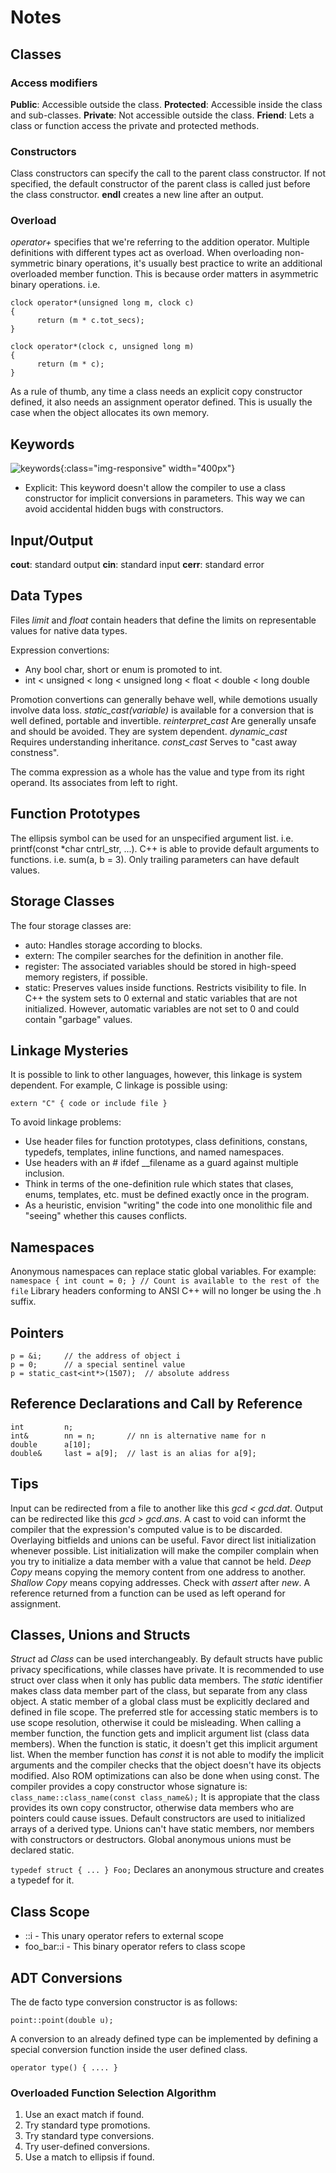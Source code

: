 # Notes

## Classes

### Access modifiers

**Public**: Accessible outside the class.
**Protected**: Accessible inside the class and sub-classes.
**Private**: Not accessible outside the class.
**Friend**: Lets a class or function access the private and protected methods.

### Constructors

Class constructors can specify the call to the parent class constructor. If not specified, the default constructor of the parent class is called just before the class constructor.
**endl** creates a new line after an output.

### Overload

*operator+* specifies that we're referring to the addition operator.
Multiple definitions with different types act as overload.
When overloading non-symmetric binary operations, it's usually best practice to write an additional overloaded member function. This is because order matters in asymmetric binary operations. 
i.e.

```
clock operator*(unsigned long m, clock c)
{
      return (m * c.tot_secs);
}

clock operator*(clock c, unsigned long m)
{
      return (m * c);
}
```

As a rule of thumb, any time a class needs an explicit copy constructor defined, it also needs an assignment operator defined. This is usually the case when the object allocates its own memory.

## Keywords

![keywords](/res/keywords.png){:class="img-responsive" width="400px"}

* Explicit: This keyword doesn't allow the compiler to use a class constructor for implicit conversions in parameters. This way we can avoid accidental hidden bugs with constructors.

## Input/Output

**cout**: standard output
**cin**: standard input
**cerr**: standard error

## Data Types

Files *limit* and *float* contain headers that define the limits on representable values for native data types.

Expression convertions:
* Any bool char, short or enum is promoted to int.
* int < unsigned < long < unsigned long
      < float < double < long double

Promotion convertions can generally behave well, while demotions usually involve data loss.
*static_cast<type>(variable)* is available for a conversion that is well defined, portable and invertible.
*reinterpret_cast* Are generally unsafe and should be avoided. They are system dependent.
*dynamic_cast* Requires understanding inheritance.
*const_cast* Serves to "cast away constness".

The comma expression as a whole has the value and type from its right operand. Its associates from left to right.

## Function Prototypes

The ellipsis symbol can be used for an unspecified argument list. i.e. printf(const *char cntrl_str, ...).
C++ is able to provide default arguments to functions. i.e. sum(a, b = 3).
Only trailing parameters can have default values.

## Storage Classes

The four storage classes are:
* auto: Handles storage according to blocks.
* extern: The compiler searches for the definition in another file.
* register: The associated variables should be stored in high-speed memory registers, if possible.
* static: Preserves values inside functions. Restricts visibility to file.
In C++ the system sets to 0 external and static variables that are not initialized. However, automatic variables are not set to 0 and could contain "garbage" values.

## Linkage Mysteries

It is possible to link to other languages, however, this linkage is system dependent. For example, C linkage is possible using:

``` extern "C" { code or include file } ```

To avoid linkage problems:
* Use header files for function prototypes, class definitions, constans, typedefs, templates, inline functions, and named namespaces.
* Use headers with an # ifdef __filename as a guard against multiple inclusion.
* Think in terms of the one-definition rule which states that clases, enums, templates, etc. must be defined exactly once in the program.
* As a heuristic, envision "writing" the code into one monolithic file and "seeing" whether this causes conflicts.

## Namespaces

Anonymous namespaces can replace static global variables. For example:
``` namespace { int count = 0; } // Count is available to the rest of the file ```
Library headers conforming to ANSI C++ will no longer be using the .h suffix.

## Pointers

``` 
p = &i;     // the address of object i
p = 0;      // a special sentinel value
p = static_cast<int*>(1507);  // absolute address

```

## Reference Declarations and Call by Reference

```
int         n;
int&        nn = n;       // nn is alternative name for n
double      a[10];
double&     last = a[9];  // last is an alias for a[9];
```

## Tips

Input can be redirected from a file to another like this *gcd < gcd.dat*.
Output can be redirected like this *gcd > gcd.ans*.
A cast to void can informt the compiler that the expression's computed value is to be discarded.
Overlaying bitfields and unions can be useful.
Favor direct list initialization whenever possible. List initialization will make the compiler complain when you try to initialize a data member with a value that cannot be held.
*Deep Copy* means copying the memory content from one address to another. *Shallow Copy* means copying addresses.
Check with *assert* after *new*.
A reference returned from a function can be used as left operand for assignment.

## Classes, Unions and Structs

*Struct* ad *Class* can be used interchangeably. By default structs have public privacy specifications, while classes have private.
It is recommended to use struct over class when it only has public data members.
The *static* identifier makes class data member part of the class, but separate from any class object.
A static member of a global class must be explicitly declared and defined in file scope. The preferred stle for accessing static members is to use scope resolution, otherwise it could be misleading.
When calling a member function, the function gets and implicit argument list (class data members). When the function is static, it doesn't get this implicit argument list.
When the member function has *const* it is not able to modify the implicit arguments and the compiler checks that the object doesn't have its objects modified. Also ROM optimizations can also be done when using const.
The compiler provides a copy constructor whose signature is: 
``` class_name::class_name(const class_name&); ```
It is appropiate that the class provides its own copy constructor, otherwise data members who are pointers could cause issues.
Default constructors are used to initialized arrays of a derived type.
Unions can't have static members, nor members with constructors or destructors. Global anonymous unions must be declared static.

```typedef struct { ... } Foo;```
Declares an anonymous structure and creates a typedef for it. 

## Class Scope

* ::i - This unary operator refers to external scope
* foo_bar::i - This binary operator refers to class scope

## ADT Conversions

The de facto type conversion constructor is as follows:

```point::point(double u);```

A conversion to an already defined type can be implemented by defining a special conversion function inside the user defined class.

```operator type() { .... }```

### Overloaded Function Selection Algorithm

1. Use an exact match if found.
2. Try standard type promotions.
3. Try standard type conversions.
4. Try user-defined conversions.
5. Use a match to ellipsis if found.